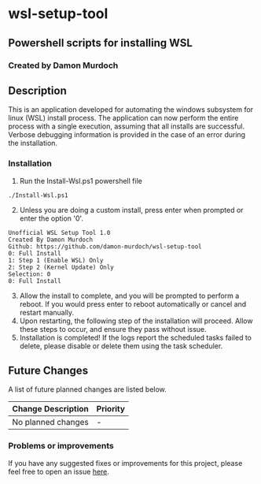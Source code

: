 # wsl-setup-tool
## Powershell scripts for installing WSL
### Created by Damon Murdoch 

## Description
This is an application developed for automating the windows subsystem for linux (WSL) install process. The application can now perform the entire process with a single execution, assuming that all installs are successful. Verbose debugging information is provided in the case of an error during the installation.

### Installation
1. Run the Install-Wsl.ps1 powershell file
```
./Install-Wsl.ps1
```
2. Unless you are doing a custom install, press enter when prompted or enter the option '0'.
```
Unofficial WSL Setup Tool 1.0
Created By Damon Murdoch
Github: https://github.com/damon-murdoch/wsl-setup-tool
0: Full Install
1: Step 1 (Enable WSL) Only
2: Step 2 (Kernel Update) Only
Selection: 0
0: Full Install
```
3. Allow the install to complete, and you will be prompted to perform a reboot. If you would press enter to reboot automatically or cancel and restart manually.
4. Upon restarting, the following step of the installation will proceed. Allow these steps to occur, and ensure they pass without issue.  
5. Installation is completed! If the logs report the scheduled tasks failed to delete, please disable or delete them using the task scheduler.

## Future Changes
A list of future planned changes are listed below.

| Change Description | Priority |
| ------------------ | -------- | 
| No planned changes | -        |

### Problems or improvements
If you have any suggested fixes or improvements for this project, please 
feel free to open an issue [here](issues).

